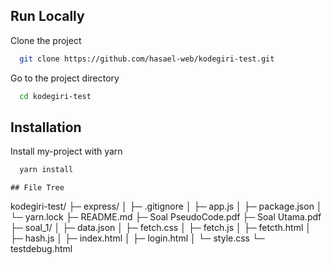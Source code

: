 ## Run Locally

Clone the project

```bash
  git clone https://github.com/hasael-web/kodegiri-test.git
```

Go to the project directory

```bash
  cd kodegiri-test
```

## Installation

Install my-project with yarn

```bash
  yarn install
```

    ## File Tree

kodegiri-test/
├─ express/
│ ├─ .gitignore
│ ├─ app.js
│ ├─ package.json
│ └─ yarn.lock
├─ README.md
├─ Soal PseudoCode.pdf
├─ Soal Utama.pdf
├─ soal_1/
│ ├─ data.json
│ ├─ fetch.css
│ ├─ fetch.js
│ ├─ fetcth.html
│ ├─ hash.js
│ ├─ index.html
│ ├─ login.html
│ └─ style.css
└─ testdebug.html
